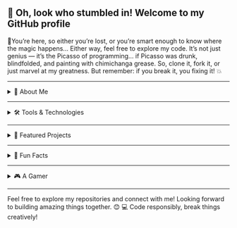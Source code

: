 ## 👋 Oh, look who stumbled in! Welcome to my GitHub profile

🎤You’re here, so either you’re lost, or you’re smart enough to know where the magic happens...  Either way, feel free to explore my code. It’s not just genius — it’s the Picasso of programming… if Picasso was drunk, blindfolded, and painting with chimichanga grease.
So, clone it, fork it, or just marvel at my greatness. But remember: if you break it, you fixing it! 💥

---
<details>
  <summary> 🌟 About Me</summary>

- 🌱 **Currently Exploring:** KMP Development, mastering the lifecycle of MLOPS, Spring Boot, and other exciting technologies.  
- 🔭 **Currently Working On:**  **ExpertForms:** A proactive approach to content moderation powered by AI.  
- 💬 **Ask Me About:** : **JavaScript**, **Python**, **React**, **Remix-Run** and more.  
- 📫 **How to Reach Me:** : Connect on [LinkedIn](https://www.linkedin.com/in/moses-imbahale).
- 👯 **Looking to Collaborate On:**  
  - **[ExpertForms](https://github.com/mosesimbahale0/ExpertForms):** AI-powered content moderation for healthier online spaces.  
  - **[AutonomousKeep](https://github.com/mosesimbahale0/AutonomousKeep):** Streamlining research with innovation.
</details>

---

<details>
  <summary> 🛠️ Tools & Technologies</summary>

**Languages:**  
Python, TypeScript, Java, Kotlin  

**Frameworks & Libraries:**  
React, Remix-Run, Flask, FastAPI, Express, TensorFlow, Spring  

**Tools:**  
([SpaceBox Theme](https://marketplace.visualstudio.com/items?itemName=SpaceBox.spacebox-theme))  

</details>

---

<details>
  <summary> 🚀 Featured Projects</summary>

### **[AutonomousKeep](https://github.com/mosesimbahale0/AutonomousKeep)**  
A project streamlining research.  

### **[ExpertForms](https://github.com/mosesimbahale0/ExpertForms)**  
An AI-powered content moderation system to foster healthier online interactions.  

</details>

---

<details>
  <summary> 🎉 Fun Facts</summary>

- 🏍️ **MotoGP Enthusiast:**  
  Nothing beats the thrill of high-speed bikes!  

- ⚡ **Obsessed With Opening Cinematics:**  
  I love epic gaming intros! Here are some of my favorites:  
  - [The Elder Scrolls](https://youtu.be/y7Ulq5dvTpo?si=hxSWH1MZbA8QaIfA)  
  - [StarCraft II: Wings of Liberty](https://youtu.be/O7hgjuFfn3A)  

</details>

---

<details>
  <summary> 🎮 A Gamer</summary>

- [PUBG](https://pubg.com/en/main)  
- [Mortal Kombat](https://www.mortalkombat.com/en-us)  
- [Need for Speed](https://www.ea.com/games/need-for-speed)  
- [FIFA](https://www.ea.com/games/fifa)
- [Billards](https://play.google.com/store/apps/details?id=com.xs.pooltd&pcampaignid=web_share)) 

Got a collection of games or opening cinematics? Let’s connect and exchange notes! 😊  

</details>

---

Feel free to explore my repositories and connect with me! Looking forward to building amazing things together. 😊  💻 Code responsibly, break things creatively!
